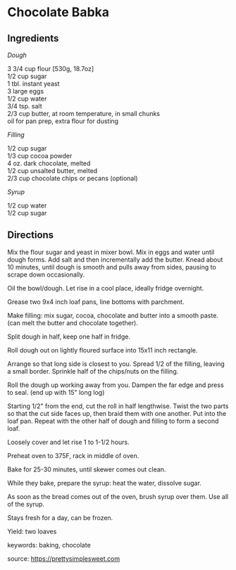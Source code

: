 # Chocolate Babka



## Ingredients

_Dough_

3 3/4 cup flour  [530g, 18.7oz]  
1/2 cup sugar  
1 tbl. instant yeast  
3 large eggs  
1/2 cup water  
3/4 tsp. salt  
2/3 cup butter, at room temperature, in small chunks  
oil for pan prep, extra flour for dusting  

_Filling_

1/2 cup sugar  
1/3 cup cocoa powder  
4 oz. dark chocolate, melted  
1/2 cup unsalted butter, melted  
2/3 cup chocolate chips or pecans (optional)  

_Syrup_

1/2 cup water  
1/2 cup sugar  

## Directions

Mix the flour sugar and yeast in mixer bowl.  Mix in eggs and water until dough forms.
Add salt and then incrementally add the butter.  Knead about 10 minutes, until dough
is smooth and pulls away from sides, pausing to scrape down occasionally.

Oil the bowl/dough. Let rise in a cool place, ideally fridge overnight.

Grease two 9x4 inch loaf pans, line bottoms with parchment.

Make filling: mix sugar, cocoa, chocolate and butter into a smooth paste.
(can melt the butter and chocolate together).


Split dough in half, keep one half in fridge.

Roll dough out on lightly floured surface into 15x11 inch rectangle.

Arrange so that long side is closest to you.  Spread 1/2 of the
filling, leaving a small border.  Sprinkle half of the chips/nuts on the filling.

Roll the dough up working away from you.  Dampen the far edge and press to seal. (end up with 15" long log)

Starting 1/2" from the end, cut the roll in half lengthwise.
Twist the two parts so that the cut side faces up, then braid them
with one another.  Put into the loaf pan.
Repeat with the other half of dough and filling to form a second loaf.

Loosely cover and let rise 1 to 1-1/2 hours.

Preheat oven to 375F, rack in middle of oven.

Bake for 25-30 minutes, until skewer comes out clean.

While they bake, prepare the syrup: heat the water, dissolve sugar.

As soon as the bread comes out of the oven, brush syrup over them.
Use all of the syrup.

Stays fresh for a day, can be frozen.


Yield: two loaves

keywords: baking, chocolate

source: https://prettysimplesweet.com
